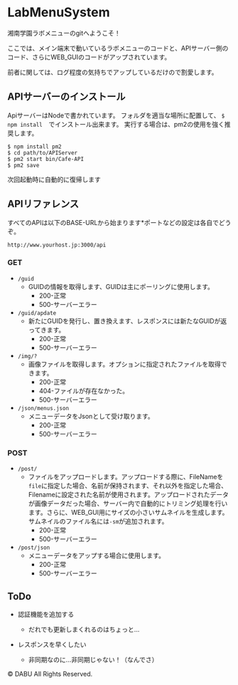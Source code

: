 # LabMenuSystem
湘南学園ラボメニューのgitへようこそ！

ここでは、メイン端末で動いているラボメニューのコードと、APIサーバー側のコード、さらにWEB_GUIのコードがアップされています。

前者に関しては、ログ程度の気持ちでアップしているだけので割愛します。

## APIサーバーのインストール
ApiサーバーはNodeで書かれています。
フォルダを適当な場所に配置して、 `$ npm install`　でインストール出来ます。
実行する場合は、pm2の使用を強く推奨します。

    $ npm install pm2
    $ cd path/to/APIServer
    $ pm2 start bin/Cafe-API
    $ pm2 save
次回起動時に自動的に復帰します

## APIリファレンス

すべてのAPIは以下のBASE-URLから始まります*ポートなどの設定は各自でどうぞ。

`http://www.yourhost.jp:3000/api`

### GET
- `/guid`
    - GUIDの情報を取得します、GUIDは主にポーリングに使用します。
        - 200-正常
        - 500-サーバーエラー
- `/guid/apdate`
    - 新たにGUIDを発行し、置き換えます、レスポンスには新たなGUIDが返ってきます。
        - 200-正常
        - 500-サーバーエラー
- `/img/?`
    - 画像ファイルを取得します。オプションに指定されたファイルを取得できます。
        - 200-正常
        - 404-ファイルが存在なかった。
        - 500-サーバーエラー
- `/json/menus.json`
    - メニューデータをJsonとして受け取ります。
        - 200-正常
        - 500-サーバーエラー

### POST
- `/post/`
    - ファイルをアップロードします。アップロードする際に、FileNameを`file`に指定した場合、名前が保持されます、それ以外を指定した場合、Filenameに設定された名前が使用されます。アップロードされたデータが画像データだった場合、サーバー内で自動的にトリミング処理を行います。さらに、WEB_GUI用にサイズの小さいサムネイルを生成します。サムネイルのファイル名には`-sm`が追加されます。
        - 200-正常
        - 500-サーバーエラー
- `/post/json`
    - メニューデータをアップする場合に使用します。
        - 200-正常
        - 500-サーバーエラー

## ToDo
- 認証機能を追加する
    - だれでも更新しまくれるのはちょっと...

- レスポンスを早くしたい
    - 非同期なのに...非同期じゃない！（なんでさ）

© DABU All Rights Reserved.